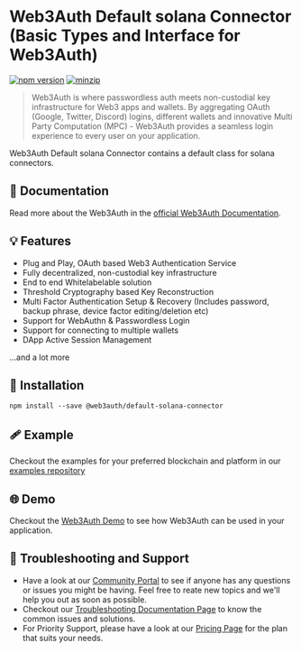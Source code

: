 # Web3Auth Default solana Connector (Basic Types and Interface for Web3Auth)

[![npm version](https://img.shields.io/npm/v/@web3auth/default-solana-connector?label=%22%22)](https://www.npmjs.com/package/@web3auth/default-solana-connector/v/latest)
[![minzip](https://img.shields.io/bundlephobia/minzip/@web3auth/default?label=%22%22)](https://bundlephobia.com/result?p=@web3auth/default-solana-connector@latest)

> Web3Auth is where passwordless auth meets non-custodial key infrastructure for Web3 apps and wallets. By aggregating OAuth (Google, Twitter, Discord) logins, different wallets and innovative Multi Party Computation (MPC) - Web3Auth provides a seamless login experience to every user on your application.

Web3Auth Default solana Connector contains a default class for solana connectors.

## 📖 Documentation

Read more about the Web3Auth in the [official Web3Auth Documentation](https://web3auth.io/docs/sdk/web/).

## 💡 Features

- Plug and Play, OAuth based Web3 Authentication Service
- Fully decentralized, non-custodial key infrastructure
- End to end Whitelabelable solution
- Threshold Cryptography based Key Reconstruction
- Multi Factor Authentication Setup & Recovery (Includes password, backup phrase, device factor editing/deletion etc)
- Support for WebAuthn & Passwordless Login
- Support for connecting to multiple wallets
- DApp Active Session Management

...and a lot more

## 🔗 Installation

```shell
npm install --save @web3auth/default-solana-connector
```

## 🩹 Example

Checkout the examples for your preferred blockchain and platform in our [examples repository](https://github.com/Web3Auth/examples/)

## 🌐 Demo

Checkout the [Web3Auth Demo](https://demo-app.web3auth.io/) to see how Web3Auth can be used in your application.

## 💬 Troubleshooting and Support

- Have a look at our [Community Portal](https://community.web3auth.io/) to see if anyone has any questions or issues you might be having. Feel free to reate new topics and we'll help you out as soon as possible.
- Checkout our [Troubleshooting Documentation Page](https://web3auth.io/docs/troubleshooting) to know the common issues and solutions.
- For Priority Support, please have a look at our [Pricing Page](https://web3auth.io/pricing.html) for the plan that suits your needs.
